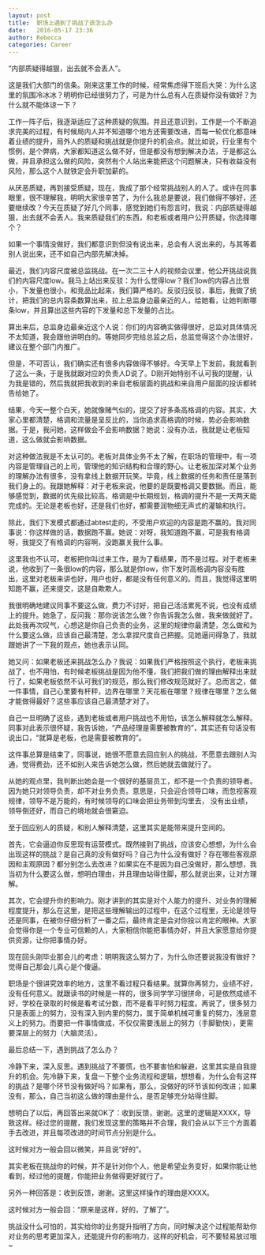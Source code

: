 ```yaml
---
layout: post
title:  职场上遇到了挑战了该怎么办
date:   2016-05-17 23:36
author: Rebecca
categories: Career
---
```


 “内部质疑得越狠，出去就不会丢人”。

<!-- more -->

这是我们大部门的信条。刚来这里工作的时候，经常焦虑得下班后大哭：为什么这里的氛围冷冰冰？明明你已经很努力了，可是为什么总有人在质疑你没有做好？为什么就不能体谅一下？

工作一阵子后，我逐渐适应了这种质疑的氛围。并且还意识到，工作是一个不断追求完美的过程，有时候局内人并不知道哪个地方还需要改进，而每一轮优化都意味着业绩的提升，局外人的质疑和挑战就是你提升的机会点。就比如说，行业里有个惯例，是个弊病，大家都知道这么做不好，但是都没有想到解决办法，于是都这么做，并且承担这么做的风险，突然有个人站出来能把这个问题解决，只有收益没有风险，那么这个人就铁定会升职加薪的。

从厌恶质疑，再到接受质疑，现在，我成了那个经常挑战别人的人了。或许在同事眼里，很不理解我，明明大家很辛苦了，为什么我总是要说，我们做得不够好，还要继续改？今天在质疑了好几个同事，感觉到她们有怨言时，我说：内部质疑得越狠，出去就不会丢人。我来质疑我们的东西，和老板或者用户公开质疑，你选择哪个？

如果一个事情没做好，我们都意识到但没有说出来，总会有人说出来的，与其等着别人说出来，还不如自己内部先解决掉。

最近，我们内容尺度被总监挑战。在一次二三十人的视频会议里，他公开挑战说我们的内容尺度low。我马上站出来反驳：为什么觉得low？我们low的内容占比很小，下发量也很小，和竞品比起来，我们算严格的。反驳归反驳，事后，我做了统计，把我们的总内容条数算出来，拉上总监身边最亲近的人，给她看，让她判断哪条low，并且算出这些内容的下发量和总下发量的占比。

算出来后，总监身边最亲近这个人说：你们的内容确实做得很好，总监对具体情况不太知道，我会跟他讲明白的。等她同步完给总监之后，总监觉得这个办法很好，建议在整个部门内推广。

但是，不可否认，我们确实还有很多内容做得不够好。今天早上下发前，我就看到了这么一条，于是我就跟对应的负责人D说了。D刚开始特别不认可我的提醒，认为我是错的，然后我就把我收到的来自老板层面的挑战和来自用户层面的投诉都转告给她了。

结果，今天一整个白天，她就像赌气似的，提交了好多条高格调的内容。其实，大家心里都清楚，格调和流量是呈反比的，当你追求高格调的时候，势必会影响数据。于是，我问她，这样做会不会影响数据？她说：没有办法，我就是让老板知道，这么做就会影响数据。

对这种做法我是不太认可的。老板对具体业务不太了解，在职场的管理中，有一项内容是管理自己的上司，管理他的知识结构和合理的野心。让老板加深对某个业务的理解办法有很多，没有拿线上数据开玩笑。毕竟，线上数据的任务和责任是落到我们身上的。我跟她解释：对于老板来说，他要的是既要格调又要数据。而且，能够感觉到，数据的优先级比较高，格调是中长期规划，格调的提升不是一天两天能完成的。无论是老板也好，还是我们也好，都需要润物细无声式的灌输和执行。

除此，我们下发模式都通过abtest走的，不受用户欢迎的内容是跑不赢的。我对同事说：你这样做的话，数据跑不赢。她说：对呀，我知道跑不赢，可是我有格调呀，我提交了有格调的内容啊，没跑赢关我什么事。

这里我也不认可。老板把你叫过来工作，是为了看结果，而不是过程。对于老板来说，他收到了一条很low的内容，那么就是你low，你下发时高格调内容没有胜出，这里对老板来讲也好，用户也好，都是没有任何意义的。而且，我觉得这里明知跑不赢，还来提交，这是自欺欺人。

我很明确地建议同事不要这么做，费力不讨好，把自己活活累死不说，也没有成绩上的提升。她急了，反问我：那你说该怎么做？你告诉我怎么做，我来做就好了。此处我再次叹气，心想这是你自己负责的业务，这里的规律你最清楚，怎么做和为什么要这么做，应该自己最清楚，怎么拿捏尺度自己把握。见她逼问得急了，我就跟她讲了一下我的观点，她也表示认同。

她又问：如果老板还来挑战怎么办？我说：如果我们严格按照这个执行，老板来挑战了，也不用怕，有时候老板挑战是因为他不懂，我们把我们做的理由解释出来就行了，如果老板依然不认可我们的规范，那么我们修改规范就好了。总而言之，做一件事情，自己心里要有杆秤，边界在哪里？天花板在哪里？规律在哪里？怎么做才能做得最好？这些事应该自己最清楚才对了。

自己一旦明确了这些，遇到老板或者用户挑战也不用怕，该怎么解释就怎么解释。同事对此表示很怀疑，我告诉她，“产品经理是需要被教育的”，其实还有句话没有说出口，“就算是老板，也是需要被教育的”。

这件事总算是结束了，同事说，她很不愿意去回应别人的挑战，不愿意去跟别人沟通，觉得费劲，还不如别人来告诉她怎么做，然后她就去做就行了。

从她的观点里，我判断出她会是一个很好的基层员工，却不是一个负责的领导者。因为她只对领导负责，却不对业务负责。意思是，只会迎合领导口味，而忽视客观规律，领导不是万能的，有时候领导的口味会把业务带到沟里去， 没有出业绩，领导倒还好，而自己的境地就会很窘迫。

至于回应别人的质疑，和别人解释清楚，这里其实是能带来提升空间的。

首先，它会逼迫你反思现有运营模式。既然接到了挑战，应该安心想想，为什么会出现这样的挑战？是自己真的没有做好吗？自己为什么没有做好？存在哪些客观原因和主观原因？都分别怎么去改进？如果实在不是因为自己没做好，那么想想，我当初为什么要这么做，想明白理由，并且理由站得住脚，那么就说出来，让对方理解。

其次，它会提升你的影响力。刚才讲到的其实是对个人能力的提升、对业务的理解程度提升，那么在这里，是把这些理解输出的过程中，在这个过程里，无论是领导还是同事，在被你仔细分析了一番之后，最终肯定是会对你投以肯定的眼神。大家会觉得你是一个专业可信赖的人，大家相信你能把事情办好，并且大家愿意给你提供资源，让你把事情办好。

现在回头刚毕业那会儿的考虑：明明我这么努力了，为什么你还要说我没有做好？觉得自己那会儿真心是个傻逼。

职场是个很讲究效率的地方，这里不看过程只看结果。就算你再努力，业绩不好，没有任何意义。就跟读书的时候是一样的，很多同学学习很拼命，可是依然成绩不好，学校在录取的时候是看考试分数，而不是看平时努力程度。再说了，很多努力只是表面上的努力，没有深入到内里的努力，属于简单机械可重复的努力，浅层意义上的努力。而要把一件事情做成，不仅仅需要浅层上的努力（手脚勤快），更需要深层上的努力（大脑灵活）。

最后总结一下，遇到挑战了怎么办？

冷静下来，深入反思。遇到挑战了不要慌，也不要害怕和躲避，这里其实是自我提升的机会。先冷静下来，复盘一下整个业务流程和逻辑，想想看，为什么会有这样的挑战？是哪个环节没有做好吗？如果有，那么，没做好的环节该如何改进；如果没有，那么，自己当初这么做的理由是什么，是否足够充分站得住脚。

想明白了以后，再回答出来就OK了：收到反馈，谢谢。这里的逻辑是XXXX，导致这样。经过您的提醒，我们发现这里的策略并不合理，我们会从以下三个方面着手去改进，并且每项改进的时间节点分别是什么。

这时候对方一般会回以微笑，并且说“好的”。

其实老板在挑战你的时候，并不是针对你个人，他是希望业务变好，如果你能让他看到，经过他的提醒，你能把业务做得更好就行了。

另外一种回答是：收到反馈，谢谢。这里这样操作的理由是XXXX。

这时候对方一般会回：“原来是这样，好的，了解了”。

挑战没什么可怕的，其实给你的业务提升指明了方向，同时解决这个过程能帮助你对业务的思考更加深入，还能提升你的影响力，这样的好机会，可不要轻易放过哦~
